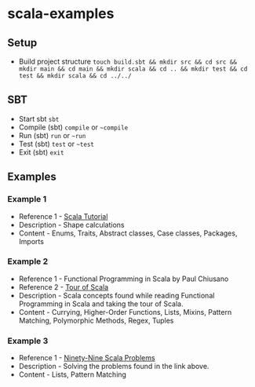 # scala-examples

## Setup

- Build project structure `touch build.sbt && mkdir src && cd src && mkdir main && cd main && mkdir scala && cd .. && mkdir test && cd test && mkdir scala && cd ../../`

## SBT

- Start sbt `sbt`
- Compile (sbt) `compile` or `~compile`
- Run (sbt) `run` or `~run`
- Test (sbt) `test` or `~test`
- Exit (sbt) `exit`

## Examples

### Example 1

- Reference 1 - [Scala Tutorial](https://www.scala-exercises.org/scala_tutorial)
- Description - Shape calculations
- Content - Enums, Traits, Abstract classes, Case classes, Packages, Imports

### Example 2

- Reference 1 - Functional Programming in Scala by Paul Chiusano
- Reference 2 - [Tour of Scala](https://docs.scala-lang.org/tour/tour-of-scala.html)
- Description - Scala concepts found while reading Functional Programming in Scala and taking the tour of Scala.
- Content - Currying, Higher-Order Functions, Lists, Mixins, Pattern Matching, Polymorphic Methods, Regex, Tuples

### Example 3

- Reference 1 - [Ninety-Nine Scala Problems](http://aperiodic.net/phil/scala/s-99/)
- Description - Solving the problems found in the link above.
- Content - Lists, Pattern Matching